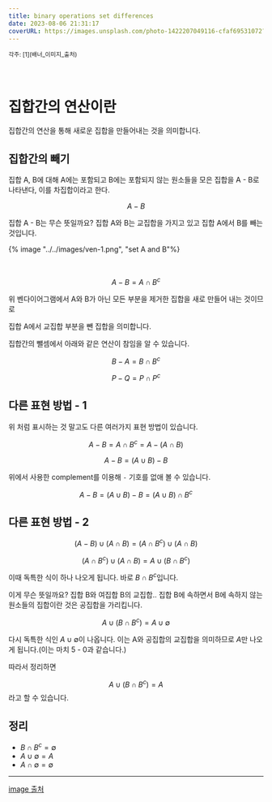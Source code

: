 ```yaml
---
title: binary operations set differences
date: 2023-08-06 21:31:17
coverURL: https://images.unsplash.com/photo-1422207049116-cfaf69531072?ixlib=rb-4.0.3&ixid=M3wxMjA3fDB8MHxwaG90by1wYWdlfHx8fGVufDB8fHx8fA%3D%3D&auto=format&fit=crop&w=1735&q=80
---
```


<sup>
각주:  
[1](배너_이미지_출처)
</sup>

<br />
<br />
<br />

# 집합간의 연산이란

집합간의 연산을 통해 새로운 집합을 만들어내는 것을 의미합니다.

## 집합간의 빼기

집합 A, B에 대해 A에는 포함되고 B에는 포함되지 않는 원소들을 모은 집합을 A - B로 나타낸다, 이를 차집합이라고 한다.

$$
A - B
$$

집합 A - B는 무슨 뜻일까요?
집합 A와 B는 교집합을 가지고 있고 집합 A에서 B를 빼는 것입니다.


{% image "../../images/ven-1.png", "set A and B"%}

<br>

$$
A - B = A \cap B^{c}
$$

위 벤다이어그램에서 A와 B가 아닌 모든 부분을 제거한 집합을 새로 만들어 내는 것이므로

집합 A에서 교집합 부분을 뺀 집합을 의미합니다.

집합간의 뺄셈에서 아래와 같은 연산이 참임을 알 수 있습니다.

$$
B - A = B \cap B^c
$$

$$
P - Q = P \cap P^c
$$

## 다른 표현 방법 - 1

위 처럼 표시하는 것 말고도 다른 여러가지 표현 방법이 있습니다.

$$
A - B = A \cap B^{c} = A - (A \cap B)
$$

$$
A - B = (A \cup B) - B
$$

위에서 사용한 complement를 이용해 `-` 기호를 없애 볼 수 있습니다.

$$
A - B = (A \cup B) - B = (A \cup B) \cap B^c
$$

## 다른 표현 방법 - 2

$$
(A - B) \cup (A \cap B) = (A \cap B^c) \cup (A \cap B)
$$

$$
(A \cap B^c) \cup (A \cap B) = A \cup (B \cap B^c)
$$

이때 독특한 식이 하나 나오게 됩니다.
바로 $B \cap B^c$입니다.

이게 무슨 뜻일까요? 집합 B와 여집합 B의 교집합..
집합 B에 속하면서 B에 속하지 않는 원소들의 집합이란 것은 공집합을 가리킵니다.

$$
A \cup (B \cap B^c) = A \cup \emptyset
$$

다시 독특한 식인 $A \cup \emptyset$이 나옵니다.
이는 A와 공집합의 교집합을 의미하므로 $A$만 나오게 됩니다.(이는 마치 5 - 0과 같습니다.)

따라서 정리하면

$$
A \cup (B \cap B^c) = A
$$
라고 할 수 있습니다.


## 정리

- $B \cap B^c = \emptyset$
- $A \cup \emptyset = A$
- $A \cap \emptyset = \emptyset$


---

<a name="배너 이미지 출처" href="https://images.unsplash.com/photo-1422207049116-cfaf69531072?ixlib=rb-4.0.3&ixid=M3wxMjA3fDB8MHxwaG90by1wYWdlfHx8fGVufDB8fHx8fA%3D%3D&auto=format&fit=crop&w=1735&q=80">image 출처</a>
